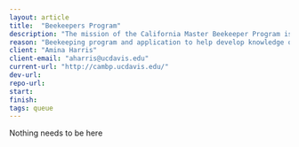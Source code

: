```yaml
---
layout: article
title:  "Beekeepers Program"
description: "The mission of the California Master Beekeeper Program is to provide science-based education to future stewards and ambassadors for honey bees and beekeeping. The Apprentice level is designed to build a solid foundation of basic beekeeping skills and knowledge. Participants may stop at this level or continue on to the more advanced levels: Journeyman and Master."
reason: "Beekeeping program and application to help develop knowledge on professional beekeeping."
client: "Amina Harris"
client-email: "aharris@ucdavis.edu"
current-url: "http://cambp.ucdavis.edu/"
dev-url:
repo-url:
start:
finish:
tags: queue
---
```


Nothing needs to be here

